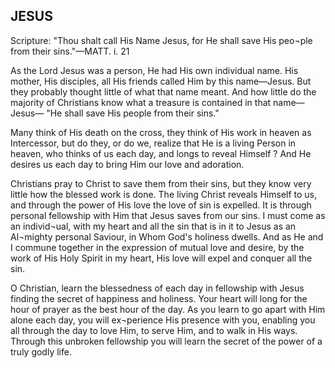 ## JESUS ##

Scripture: "Thou shalt call His Name Jesus, for He shall save His peo¬ple from their sins."—MATT. i. 21



As the Lord Jesus was a person, He had His own individual name. His mother, His disciples, all His friends called Him by this name—Jesus. But they probably thought little of what that name meant. And how little do the majority of Christians know what a treasure is contained in that name—Jesus— "He shall save His people from their sins."

Many think of His death on the cross, they think of His work in heaven as Intercessor, but do they, or do we, realize that He is a living Person in heaven, who thinks of us each day, and longs to reveal Himself ? And He desires us each day to bring Him our love and adoration.

Christians pray to Christ to save them from their sins, but they know very little how the blessed work is done. The living Christ reveals Himself to us, and through the power of His love the love of sin is expelled. It is through personal fellowship with Him that Jesus saves from our sins. I must come as an individ¬ual, with my heart and all the sin that is in it to Jesus as an Al¬mighty personal Saviour, in Whom God's holiness dwells. And as He and I commune together in the expression of mutual love and desire, by the work of His Holy Spirit in my heart, His love will expel and conquer all the sin.

O Christian, learn the blessedness of each day in fellowship with Jesus finding the secret of happiness and holiness. Your heart will long for the hour of prayer as the best hour of the day. As you learn to go apart with Him alone each day, you will ex¬perience His presence with you, enabling you all through the day to love Him, to serve Him, and to walk in His ways. Through this unbroken fellowship you will learn the secret of the power of a truly godly life.

